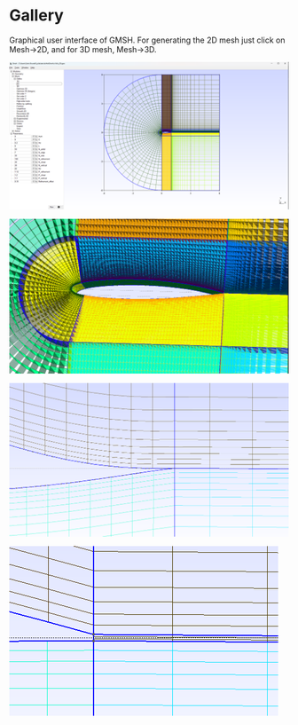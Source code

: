 # Gallery
Graphical user interface of GMSH. For generating the 2D mesh just click on Mesh->2D, and for 3D mesh, Mesh->3D.

![Screenshot Gmsh](assets/Domain_c141a3D.png)

![3D mesh detail](assets/detail_c141a3D.png)

![sharp](assets/sharp.png)

![non sharp](assets/non_sharp.png)